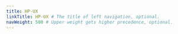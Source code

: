 ```yaml
---
title: HP-UX
linkTitle: HP-UX # The title of left navigation, optional.
navWeight: 500 # Upper weight gets higher precedence, optional.
---
```

